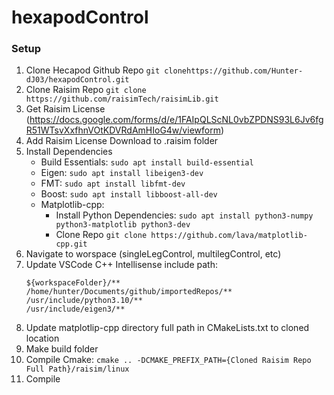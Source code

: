 # hexapodControl




### Setup

1. Clone Hecapod Github Repo `git clonehttps://github.com/Hunter-dJ03/hexapodControl.git`
2. Clone Raisim Repo `git clone https://github.com/raisimTech/raisimLib.git`
3. Get Raisim License (https://docs.google.com/forms/d/e/1FAIpQLScNL0vbZPDNS93L6Jv6fgR51WTsvXxfhnVOtKDVRdAmHIoG4w/viewform)
4. Add Raisim License Download to .raisim folder
5. Install Dependencies
    - Build Essentials: `sudo apt install build-essential`
    - Eigen: `sudo apt install libeigen3-dev`
    - FMT: `sudo apt install libfmt-dev`
    - Boost: `sudo apt install libboost-all-dev`
    - Matplotlib-cpp: 
        - Install Python Dependencies: `sudo apt install python3-numpy python3-matplotlib python3-dev`
        - Clone Repo `git clone https://github.com/lava/matplotlib-cpp.git`
6. Navigate to worspace (singleLegControl, multilegControl, etc)
7. Update VSCode C++ Intellisense include path:
    ```
    ${workspaceFolder}/**
    /home/hunter/Documents/github/importedRepos/**
    /usr/include/python3.10/**
    /usr/include/eigen3/**
    ```
8. Update matplotlip-cpp directory full path in CMakeLists.txt to cloned location
7. Make build folder
8. Compile Cmake: `cmake .. -DCMAKE_PREFIX_PATH={Cloned Raisim Repo Full Path}/raisim/linux`
9. Compile
